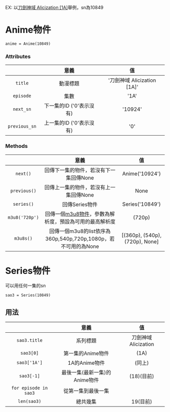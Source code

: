 EX: 以[刀劍神域 Alicization [1A]](https://ani.gamer.com.tw/animeVideo.php?sn=10849)舉例，sn為10849
# Anime物件

 ```
 anime = Anime(10849)
 ```
### Attributes
||意義|值|
|:---:|:---:|:---:|
| ``title`` |動漫標題|'刀劍神域 Alicization [1A]'|
| ``episode``|集數|'1A'|
| ``next_sn``|下一集的ID ('0'表示沒有)|'10924'|
| ``previous_sn``|上一集的ID ('0'表示沒有)|'0'|
### Methods
||意義|值|
|:---:|:---:|:---:|
|``next()``|回傳下一集的物件，若沒有下一集回傳None|Anime('10924')|
|``previous()``|回傳上一集的物件，若沒有上一集回傳None|None|
|``series()``|回傳Series物件|Series('10849')|
|``m3u8('720p')``|回傳一個[m3u8物件](https://github.com/globocom/m3u8)，參數為解析度，預設為可用的最高解析度|(720p)|
|``m3u8s()``|回傳一個m3u8的list依序為360p,540p,720p,1080p，若不可用的為None|[(360p), (540p), (720p), None]|

# Series物件
可以用任何一集的sn
```
sao3 = Series(10849)
```
## 用法
||意義|值|
|:---:|:---:|:---:|
|`sao3.title`|系列標題|刀劍神域 Alicization|
|`sao3[0]`|第一集的Anime物件|(1A)
|`sao3['1A']`|1A的Anime物件|(同上)
|`sao3[-1]`|最後一集(最新一集)的Anime物件|(18)(目前)
|`for episode in sao3`|從第一集到最後一集|
|`len(sao3)`|總共幾集|19(目前)|
